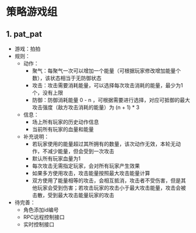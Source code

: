 # 策略游戏组
## 1. pat_pat

- 游戏：拍拍
- 规则：
  - 动作：
    - 聚气：每聚气一次可以增加一个能量（可根据玩家修改增加能量个数），该状态相当于无防御状态
    - 攻击：攻击需要消耗能量，可以选择每次攻击消耗的能量，最少为1个，没有上限
    - 防御：防御消耗能量 0 - n ，可根据需要进行选择，对应可抵御的最大攻击强度（敌方攻击消耗的能量）为 (n + 1) * 3
  - 信息：
    - 场上所有玩家的历史动作信息
    - 当前所有玩家的血量和能量
  - 补充说明：
    - 若玩家使用的能量超过其所拥有的数量，该次动作无效，本轮无动作，不减少能量，但会受到一次攻击
    - 默认所有玩家血量为1
    - 每次攻击无需指定玩家，会对所有玩家产生效果
    - 如果多方使用攻击，攻击能量按照最大攻击能量计算
    - 双方使用了能量相等的攻击，会相互抵消，攻击者不受伤害，但是其他玩家会受到伤害；若攻击玩家的攻击小于最大攻击能量，攻击会被击散，受到最大攻击能量玩家的攻击
- 待完善：
  - 角色添加id编号
  - RPC远程控制接口
  - 实时控制接口